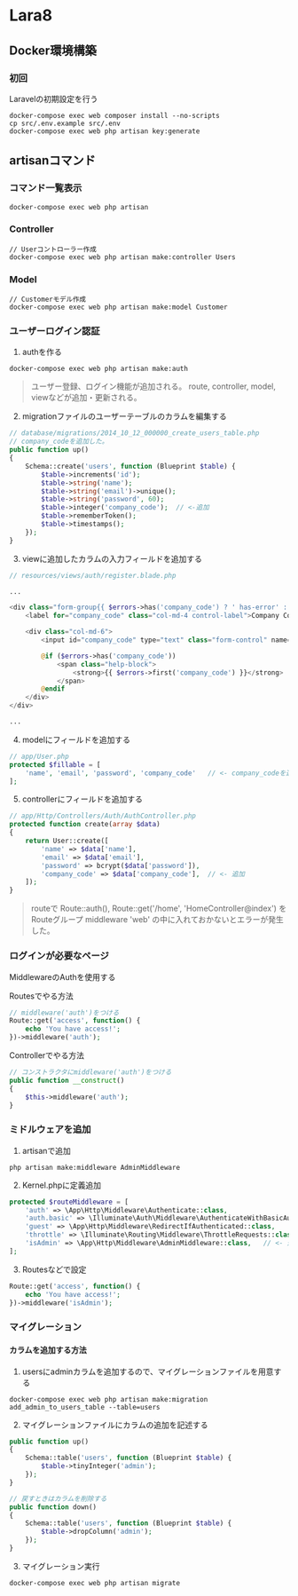 # Lara8

## Docker環境構築

### 初回

Laravelの初期設定を行う

```shell
docker-compose exec web composer install --no-scripts
cp src/.env.example src/.env
docker-compose exec web php artisan key:generate
```

## artisanコマンド

### コマンド一覧表示

```shell
docker-compose exec web php artisan
```

### Controller

```shell
// Userコントローラー作成
docker-compose exec web php artisan make:controller Users
```

### Model

```shell
// Customerモデル作成
docker-compose exec web php artisan make:model Customer
```

### ユーザーログイン認証

1. authを作る
```shell
docker-compose exec web php artisan make:auth
```
> ユーザー登録、ログイン機能が追加される。
> route, controller, model, viewなどが追加・更新される。

2. migrationファイルのユーザーテーブルのカラムを編集する
```php
// database/migrations/2014_10_12_000000_create_users_table.php
// company_codeを追加した。
public function up()
{
    Schema::create('users', function (Blueprint $table) {
        $table->increments('id');
        $table->string('name');
        $table->string('email')->unique();
        $table->string('password', 60);
        $table->integer('company_code');  // <-追加
        $table->rememberToken();
        $table->timestamps();
    });
}
```

3. viewに追加したカラムの入力フィールドを追加する
```php
// resources/views/auth/register.blade.php

...

<div class="form-group{{ $errors->has('company_code') ? ' has-error' : '' }}">
    <label for="company_code" class="col-md-4 control-label">Company Code</label>

    <div class="col-md-6">
        <input id="company_code" type="text" class="form-control" name="company_code" value="{{ old('company_code') }}">

        @if ($errors->has('company_code'))
            <span class="help-block">
                <strong>{{ $errors->first('company_code') }}</strong>
            </span>
        @endif
    </div>
</div>

...

```

4. modelにフィールドを追加する
```php
// app/User.php
protected $fillable = [
    'name', 'email', 'password', 'company_code'   // <- company_codeを追加
];
```

5. controllerにフィールドを追加する
```php
// app/Http/Controllers/Auth/AuthController.php
protected function create(array $data)
{
    return User::create([
        'name' => $data['name'],
        'email' => $data['email'],
        'password' => bcrypt($data['password']),
        'company_code' => $data['company_code'],  // <- 追加
    ]);
}
```

> routeで Route::auth(), Route::get('/home', 'HomeController@index') を
> Routeグループ middleware 'web' の中に入れておかないとエラーが発生した。

### ログインが必要なページ

MiddlewareのAuthを使用する

Routesでやる方法
```php
// middleware('auth')をつける
Route::get('access', function() {
    echo 'You have access!';
})->middleware('auth');
```

Controllerでやる方法
```php
// コンストラクタにmiddleware('auth')をつける
public function __construct()
{
    $this->middleware('auth');
}
```

### ミドルウェアを追加

1. artisanで追加
```shell
php artisan make:middleware AdminMiddleware
```

2. Kernel.phpに定義追加
```php
protected $routeMiddleware = [
    'auth' => \App\Http\Middleware\Authenticate::class,
    'auth.basic' => \Illuminate\Auth\Middleware\AuthenticateWithBasicAuth::class,
    'guest' => \App\Http\Middleware\RedirectIfAuthenticated::class,
    'throttle' => \Illuminate\Routing\Middleware\ThrottleRequests::class,
    'isAdmin' => \App\Http\Middleware\AdminMiddleware::class,   // <- 追加
];
```

3. Routesなどで設定
```php
Route::get('access', function() {
    echo 'You have access!';
})->middleware('isAdmin');
```

### マイグレーション

#### カラムを追加する方法
1. usersにadminカラムを追加するので、マイグレーションファイルを用意する
```shell
docker-compose exec web php artisan make:migration add_admin_to_users_table --table=users 
```

2. マイグレーションファイルにカラムの追加を記述する
```php
public function up()
{
    Schema::table('users', function (Blueprint $table) {
        $table->tinyInteger('admin');
    });
}

// 戻すときはカラムを削除する
public function down()
{
    Schema::table('users', function (Blueprint $table) {
        $table->dropColumn('admin');
    });
}
```

3. マイグレーション実行
```shell
docker-compose exec web php artisan migrate
```
